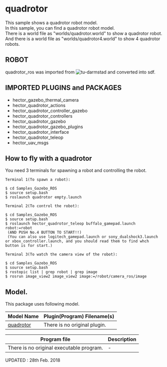 # quadrotor

This sample shows a quadrotor robot model.  
In this sample, you can find a quadrotor robot model.  
There is a world file as "worlds/quadrotor.world" to show a quadrotor robot.  
And there is a world file as "worlds/quadrotor4.world" to show 4 quadrotor robots.  

## ROBOT
quadrotor\_ros was imported from ![tu-darmstad](https://github.com/tu-darmstadt-ros-pkg/hector_quadrotor) and converted into sdf.

## IMPORTED PLUGINS and PACKAGES
* hector_gazebo_thermal_camera
* hector_quadrotor_actions
* hector_quadrotor_controller_gazebo
* hector_quadrotor_controllers
* hector_quadrotor_gazebo
* hector_quadrotor_gazebo_plugins
* hector_quadrotor_interface
* hector_quadrotor_teleop
* hector_uav_msgs

## How to fly with a quadrotor  
You need 3 terminals for spawning a robot and controlling the robot.  

    Terminal 1(To spawn a robot):  

    $ cd Samples_Gazebo_ROS  
    $ source setup.bash  
    $ roslaunch quadrotor empty.launch  
    
    Terminal 2(To control the robot):  

    $ cd Samples_Gazebo_ROS  
    $ source setup.bash  
    $ roslaunch hector_quadrotor_teleop buffalo_gamepad.launch robot:=robot  
     (AND PUSH No.4 BUTTON TO START!!)  
     (You can also use logitech_gamepad.launch or sony_dualshock3.launch or xbox_controller.launch, and you should read them to find whch button is for start.)  
    
    Terminal 3(To watch the camera view of the robot):  

    $ cd Samples_Gazebo_ROS  
    $ source setup.bash  
    $ rostopic list | grep robot | grep image
    $ rosrun image_view2 image_view2 image:=/robot/camera_ros/image  
    
## Model.  
This package uses following model.  

|Model Name|Plugin(Program) Filename(s)|
|---|---|
|[quadrotor](https://github.com/m-shimizu/Samples_Gazebo_ROS/tree/master/models/quadrotor)|There is no original plugin.|

|Program file|Description|
|---|---|
|There is no original executable program.|-|


UPDATED : 28th Feb. 2018
